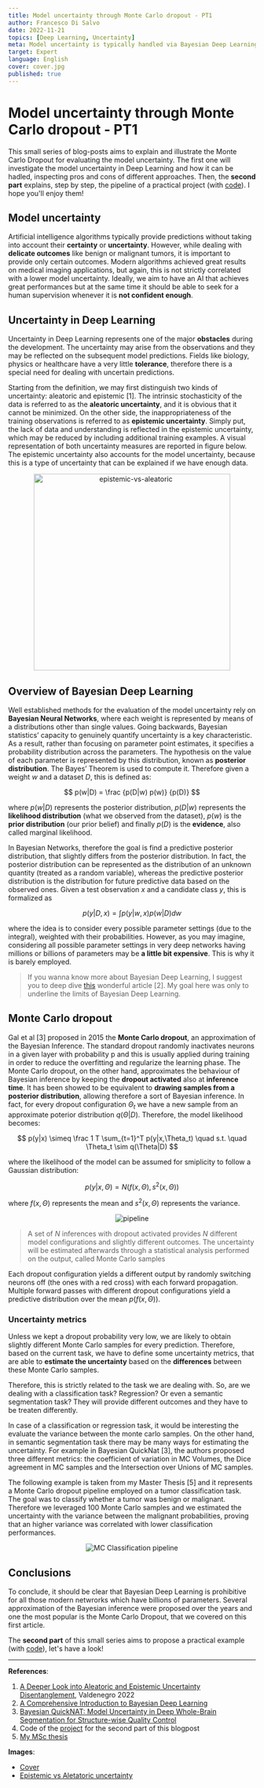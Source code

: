 ```yaml
---
title: Model uncertainty through Monte Carlo dropout - PT1
author: Francesco Di Salvo
date: 2022-11-21
topics: [Deep Learning, Uncertainty]
meta: Model uncertainty is typically handled via Bayesian Deep Learning, but this comes with a prohibitive cost. A solution is given by the MC Dropout.
target: Expert
language: English
cover: cover.jpg 
published: true
---
```


# Model uncertainty through Monte Carlo dropout - PT1
This small series of blog-posts aims to explain and illustrate the Monte Carlo Dropout for evaluating the model uncertainty. The first one will investigate the model uncertainty in Deep Learning and how it can be hadled, inspecting pros and cons of different approaches. Then, the **second part** explains, step by step, the pipeline of a practical project (with [code](https://github.com/francescodisalvo05/uncertainty-monte-carlo-dropout)). I hope you'll enjoy them!


## Model uncertainty
Artificial intelligence algorithms typically provide predictions without taking into account their **certainty** or **uncertainty**. However, while dealing with **delicate outcomes** like benign or malignant tumors, it is important to provide only certain outcomes. Modern algorithms achieved great results on medical imaging applications, but again, this is not strictly correlated with a lower model uncertainty. Ideally, we aim to have an AI that achieves great performances but at the same time it should be able to seek for a human supervision whenever it is **not confident enough**.

## Uncertainty in Deep Learning 
Uncertainty in Deep Learning represents one of the major **obstacles** during the development. The uncertainty may arise from the observations and they may be reflected on the subsequent model predictions. Fields like biology, physics or healthcare have a very little **tolerance**, therefore there is a special need for dealing with uncertain predictions.

Starting from the definition, we may first distinguish two kinds of uncertainty: aleatoric and epistemic [1]. The intrinsic stochasticity of the data is referred to as the **aleatoric uncertainty**, and it is obvious that it cannot be minimized. On the other side, the inappropriateness of the training observations is referred to as **epistemic uncertainty**. Simply put, the lack of data and understanding is reflected in the epistemic uncertainty, which may be reduced by including additional training examples. A visual representation of both uncertainty measures are reported in figure below. The epistemic uncertainty also accounts for the model uncertainty, because this is a type of uncertainty that can be explained if we have enough data.

<p align="center">
  <img src="./epistemic-vs-aleatoric.jpg" height="400px" width="auto" alt="epistemic-vs-aleatoric"/>
</p>

## Overview of Bayesian Deep Learning

Well established methods for the evaluation of the model uncertainty rely on **Bayesian Neural Networks**, where each weight is represented by means of a distributions other than single values. Going backwards, Bayesian statistics’ capacity to genuinely quantify uncertainty is a key characteristic. As a result, rather than focusing on parameter point estimates, it specifies a probability distribution across the parameters. The hypothesis on the value of each parameter is represented by this distribution, known as **posterior distribution**. The Bayes’ Theorem is used to compute it. Therefore given a weight $w$ and a dataset $D$, this is defined as:

$$
p(w|D) = \frac {p(D|w) p(w)} {p(D)}
$$

where $p(w|D)$ represents the posterior distribution, $p(D|w)$ represents the **likelihood distribution** (what we observed from the dataset), $p(w)$ is the **prior distribution** (our prior belief) and finally $p(D)$ is the **evidence**, also called marginal likelihood. 

In Bayesian Networks, therefore the goal is find a predictive posterior distribution, that slightly differs from the posterior distribution. In fact, the posterior distribution can be represented as the distribution of an unknown quantity (treated as a random variable), whereas the predictive posterior distribution is the distribution for future predictive data based on the observed ones. Given a test observation $x$ and a candidate class $y$, this is formalized as

$$
p(y|D,x) = \int p(y|w,x)p(w|D) dw
$$

where the idea is to consider every possible parameter settings (due to the integral), weighted with their probabilities. However, as you may imagine, considering all possible parameter settings in very deep networks having millions or billions of parameters may be **a little bit expensive**. This is why it is barely employed.

> If you wanna know more about Bayesian Deep Learning, I suggest you to deep dive [this](https://jorisbaan.nl/2021/03/02/introduction-to-bayesian-deep-learning.html) wonderful article [2]. My goal here was only to underline the limits of Bayesian Deep Learning.

## Monte Carlo dropout
Gal et al [3] proposed in 2015 the **Monte Carlo dropout**, an approximation of the Bayesian Inference. The standard dropout randomly inactivates neurons in a given layer with probability p and this is usually applied during training in order to reduce the overfitting and regularize the learning phase. The Monte Carlo dropout, on the other hand, approximates the behaviour of Bayesian inference by keeping the **dropout activated** also at **inference time**. It has been showed to be equivalent to **drawing samples from a posterior distribution**, allowing therefore a sort of Bayesian inference. In fact, for every dropout configuration $\Theta_t$ we have a new sample from an approximate poterior distribution $q(\Theta|D)$. Therefore, the model likelihood becomes:

$$
p(y|x) \simeq \frac 1 T \sum_{t=1}^T p(y|x,\Theta_t) \quad s.t. \quad \Theta_t \sim q(\Theta|D)
$$

where the likelihood of the model can be assumed for smiplicity to follow a Gaussian distribution:

$$
p(y|x,\Theta) = N ( f(x,\Theta),s^2(x,\Theta))
$$

where $f(x,\Theta)$ represents the mean and $s^2(x,\Theta)$ represents the variance. 

<p align="center"> 
  <img src="./MCDropoutPipeline.png" alt="pipeline" />
</p>

> A set of $N$ inferences with dropout activated provides $N$ different model configurations and slightly different outcomes. The uncertainty will be estimated afterwards through a statistical analysis performed on the output, called Monte Carlo samples


Each dropout configuration yields a different output by randomly switching neurons off (the ones with a red cross) with each forward propagation. Multiple forward passes with different dropout configurations yield a predictive distribution over the mean $p(f(x, \Theta)$). 

### Uncertainty metrics
Unless we kept a dropout probability very low, we are likely to obtain slightly different Monte Carlo samples for every prediction. Therefore, based on the current task, we have to define some uncertainty metrics, that are able to **estimate the uncertainty** based on the **differences** between these Monte Carlo samples.

Therefore, this is strictly related to the task we are dealing with. So, are we dealing with a classification task? Regression? Or even a semantic segmentation task? They will provide different outcomes and they have to be treaten differently. 

In case of a classification or regression task, it would be interesting the evaluate the variance between the monte carlo samples. On the other hand, in semantic segmentation task there may be many ways for estimating the uncertainty. For example in Bayesian QuickNat [3], the authors proposed three different metrics: the coefficient of variation in MC Volumes, the Dice agreement in MC samples and the Intersection over Unions of MC samples. 

The following example is taken from my Master Thesis [5] and it represents a Monte Carlo dropout pipeline employed on a tumor classification task. The goal was to classify whether a tumor was benign or malignant. Therefore we leveraged $100$ Monte Carlo samples and we estimated the uncertainty with the variance between the malignant probabilities, proving that an higher variance was correlated with lower classification performances. 

<p align="center"> 
  <img src="./mc_classification_pipeline.png" alt="MC Classification pipeline" />
</p>


## Conclusions 
To conclude, it should be clear that Bayesian Deep Learning is prohibitive for all those modern netwrorks which have billions of parameters. Several approximation of the Bayesian inference were proposed over the years and one the most popular is the Monte Carlo Dropout, that we covered on this first article. 

The **second part** of this small series aims to propose a practical example (with [code](https://github.com/francescodisalvo05/uncertainty-monte-carlo-dropout)), let's have a look! 

---

**References**:
1. [A Deeper Look into Aleatoric and Epistemic Uncertainty Disentanglement](https://arxiv.org/abs/2204.09308), Valdenegro 2022
2. [A Comprehensive Introduction to Bayesian Deep Learning](https://jorisbaan.nl/2021/03/02/introduction-to-bayesian-deep-learning.html)
3. [Bayesian QuickNAT: Model Uncertainty in Deep Whole-Brain Segmentation for Structure-wise Quality Control](https://arxiv.org/abs/1811.09800)
4. Code of the [project](https://github.com/francescodisalvo05/uncertainty-monte-carlo-dropout) for the second part of this blogpost
5. [My MSc thesis](https://webthesis.biblio.polito.it/24629/)


**Images**:
* [Cover](https://www.proinfluent.com/it/marketing-automazione/)
* [Epistemic vs Aletatoric uncertainty](https://www.sciencedirect.com/science/article/pii/S1566253521001081)
